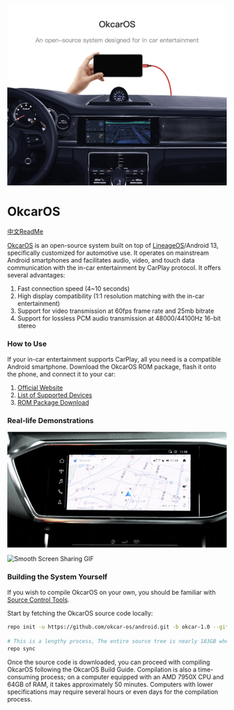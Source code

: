 

![Header Image](imgs/head_en.png)

OkcarOS
===========
[中文ReadMe](README_cn.md)


[OkcarOS](https://www.okcaros.com) is an open-source system built on top of [LineageOS](https://github.com/LineageOS)/Android 13, specifically customized for automotive use. It operates on mainstream Android smartphones and facilitates audio, video, and touch data communication with the in-car entertainment by CarPlay protocol. It offers several advantages:

1. Fast connection speed (4~10 seconds)
2. High display compatibility (1:1 resolution matching with the in-car entertainment)
3. Support for video transmission at 60fps frame rate and 25mb bitrate
4. Support for lossless PCM audio transmission at 48000/44100Hz 16-bit stereo

### How to Use

If your in-car entertainment supports CarPlay, all you need is a compatible Android smartphone. Download the OkcarOS ROM package, flash it onto the phone, and connect it to your car:

1. [Official Website](https://www.okcaros.com)
2. [List of Supported Devices](https://wiki.okcaros.com/devices)
3. [ROM Package Download](https://download.okcaros.com)

### Real-life Demonstrations

![Gesture Control GIF](imgs/gesture.gif)

![Smooth Screen Sharing GIF](imgs/demo.gif)

### Building the System Yourself

If you wish to compile OkcarOS on your own, you should be familiar with [Source Control Tools](https://source.android.com/setup/develop).

Start by fetching the OkcarOS source code locally:

```bash
repo init -u https://github.com/okcar-os/android.git -b okcar-1.0 --git-lfs

# This is a lengthy process, The entire source tree is nearly 183GB when fully downloaded.
repo sync
```

Once the source code is downloaded, you can proceed with compiling OkcarOS following the OkcarOS Build Guide. Compilation is also a time-consuming process; on a computer equipped with an AMD 7950X CPU and 64GB of RAM, it takes approximately 50 minutes. Computers with lower specifications may require several hours or even days for the compilation process.
